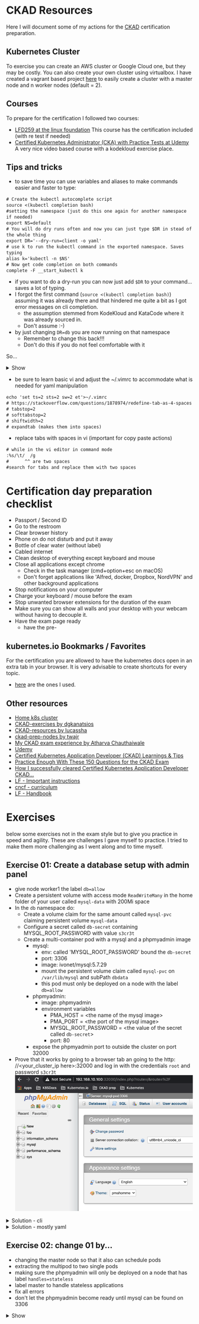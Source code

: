 # CKAD Resources

Here I will document some of my actions for
the [CKAD](https://training.linuxfoundation.org/training/kubernetes-for-developers/)
certification preparation.

## Kubernetes Cluster

To exercise you can create an AWS cluster or Google Cloud one, but they may be
costly. You can also create your own cluster using virtualbox. I have created a
vagrant based project [here](http://ivo2u.nl/Z7) to easily create a cluster with
a master node and n worker nodes (default = 2).

## Courses

To prepare for the certification I followed two courses:

- [LFD259 at the linux foundation](https://training.linuxfoundation.org/training/kubernetes-for-developers/)
  This course has the certification included (with re test if needed)
- [Certified Kubernetes Administrator (CKA) with Practice Tests at Udemy](https://www.udemy.com/course/certified-kubernetes-administrator-with-practice-tests/)
  A very nice video based course with a kodekloud exercise place.

## Tips and tricks

- to save time you can use variables and aliases to make commands easier and
  faster to type:

```shell
# Create the kubectl autocomplete script
source <(kubectl completion bash)
#setting the namespace (just do this one again for another namespace if needed)
export NS=default
# You will do dry runs often and now you can just type $DR in stead of the whole thing
export DR='--dry-run=client -o yaml'
# use k to run the kubectl command in the exported namespace. Saves typing
alias k='kubectl -n $NS'
# Now get code completion on both commands
complete -F __start_kubectl k

```

- if you want to do a dry-run you can now just add `$DR` to your command...
  saves a lot of typing.
- I forgot the first command (`source <(kubectl completion bash)`) assuming it
  was already there and that hindered me quite a bit as I got error messages on
  cli completion.
    - the assumption stemmed from KodeKloud and KataCode where it was already
      sourced in.
    - Don't assume :-)
- by just changing `DR=db` you are now running on that namespace
    - Remember to change this back!!!
    - Don't do this if you do not feel comfortable with it

So...

<details><summary>Show</summary>
<p>

```shell
# if you want a dry-run to get the yaml
k run nginx --image=nginx --port 80 $DR >nginx.yml

# doing commands on another namespace
export NS=others
#use 'k'  as you would normally
#don't forget to go back to the default ns again or use the fully qualified
#kubectl command if just for one command (default ns is default :-))
export NS=default
```

</p>
</details>

- be sure to learn basic vi and adjust the ~/.vimrc to accommodate what is
  needed for yaml manipulation

```shell
echo 'set ts=2 sts=2 sw=2 et'>~/.vimrc
# https://stackoverflow.com/questions/1878974/redefine-tab-as-4-spaces
# tabstop=2
# softtabstop=2
# shiftwidth=2
# expandtab (makes them into spaces)
```

- replace tabs with spaces in vi (important for copy paste actions)

```shell
# while in the vi editor in command mode
:%s/\t/  /g
#      ^^ are two spaces
#search for tabs and replace them with two spaces
```

# Certification day preparation checklist

- Passport / Second ID
- Go to the restroom
- Clear browser history
- Phone on do not disturb and put it away
- Bottle of clear water (without label)
- Cabled internet
- Clean desktop of everything except keyboard and mouse
- Close all applications except chrome
    - Check in the task manager (cmd+option+esc on macOS)
    - Don't forget applications like 'Alfred, docker, Dropbox, NordVPN' and
      other background applications
- Stop notifications on your computer
- Charge your keyboard / mouse before the exam
- Stop unwanted browser extensions for the duration of the exam
- Make sure you can show all walls and your desktop with your webcam 
  without having to decouple it.
- Have the exam page ready
    - have the pre-

## kubernetes.io Bookmarks / Favorites

For the certification you are allowed to have the kubernetes docs open in an
extra tab in your browser. It is very advisable to create shortcuts for every
topic.

- [here](k8s_favorites.html) are the ones I used.

## Other resources

- [Home k8s cluster](http://ivo2u.nl/Z7)
- [CKAD-exercises by dgkanatsios](https://github.com/dgkanatsios/CKAD-exercises)
- [CKAD-resources by lucassha](https://github.com/lucassha/CKAD-resources)
- [ckad-prep-nodes by twajr](https://github.com/twajr/ckad-prep-notes)
- [My CKAD exam experience by Atharva Chauthaiwale](https://www.linkedin.com/pulse/my-ckad-exam-experience-atharva-chauthaiwale/)
- [Udemy](https://www.udemy.com/course/certified-kubernetes-administrator-with-practice-tests/)
- [Certified Kubernetes Application Developer (CKAD) Learnings & Tips](https://medium.com/marcus-tee-anytime/certified-kubernetes-application-developer-ckad-learnings-tips-cc83c12ed555)
- [Practice Enough With These 150 Questions for the CKAD Exam](https://medium.com/bb-tutorials-and-thoughts/practice-enough-with-these-questions-for-the-ckad-exam-2f42d1228552)
- [How I successfully cleared Certified Kubernetes Application Developer CKAD...](https://qainsights.com/how-i-successfully-cleared-certified-kubernetes-application-developer-ckad-exam-in-5-weeks/)
- [LF - Important instructions](https://docs.linuxfoundation.org/tc-docs/certification/tips-cka-and-ckad)
- [cncf - curriculum](https://github.com/cncf/curriculum)
- [LF - Handbook](https://docs.linuxfoundation.org/tc-docs/certification/lf-candidate-handbook)

# Exercises

below some exercises not in the exam style but to give you practice in speed and
agility. These are challenges I gave myself to practice. I tried to make them
more challenging as I went along and to time myself.

## Exercise 01: Create a database setup with admin panel

- give node worker1 the label `db=allow`
- Create a persistent volume with access mode `ReadWriteMany` in the home folder
  of your user called `mysql-data` with 200Mi space
- In the `db` namespace do:
    - Create a volume claim for the same amount called `mysql-pvc` claiming
      persistent volume `mysql-data`
    - Configure a secret called `db-secret` containing MYSQL_ROOT_PASSWORD with
      value `s3cr3t`
    - Create a multi-container pod with a mysql and a phpmyadmin image
        - mysql:
            - env: called 'MYSQL_ROOT_PASSWORD' bound the `db-secret`
            - port: 3306
            - image: ivonet/mysql:5.7.29
            - mount the persistent volume claim called `mysql-pvc`
              on `/var/lib/mysql`
              and subPath `dbdata`
            - this pod must only be deployed on a node with the label `db=allow`
        - phpmyadmin:
            - image: phpmyadmin
            - environment variables
                - PMA_HOST = \<the name of the mysql image>
                - PMA_PORT = \<the port of the mysql image>
                - MYSQL_ROOT_PASSWORD = \<the value of the secret
                  called `db-secret`>
                - port: 80
        - expose the phpmyadmin port to outside the cluster on port 32000
- Prove that it works by going to a browser tab an going to the http:
  //\<your_cluster_ip here>:32000 and log in with the credentials `root`
  and password `s3cr3t`
  ![](img/phpmyadmin.png)

<details><summary>Solution - cli</summary>
<p>

```shell
source <(kubectl completion bash)
export DR='--dry-run=client -o yaml'
export NS=default
alias k='kubectl -n $NS'
complete -F __start_kubectl k

# label node worker1
k label nodes worker1 db=allow
# create the needed folder on the needed worker (worker1)
# I assume you are using my vagrant setup
ssh 192.168.10.111 
mkdir mysql-data
exit
```

-
Create [PersistentVolume](https://kubernetes.io/docs/tasks/configure-pod-container/configure-persistent-volume-storage/#create-a-persistentvolume) (
copy example)

```yaml
apiVersion: v1
kind: PersistentVolume
metadata:
  name: task-pv-volume
  labels:
    type: local
spec:
  storageClassName: manual
  capacity:
    storage: 10Gi
  accessModes:
    - ReadWriteOnce
  hostPath:
    path: "/mnt/data"
```

- change it to:

```yaml
apiVersion: v1
kind: PersistentVolume
metadata:
  name: mysql-pv
  labels:
    pv: mysql-pv
spec:
  storageClassName: manual
  capacity:
    storage: 200Mi
  accessModes:
    - ReadWriteMany
  hostPath:
    path: "/home/vagrant/mysql-data"
```

```shell
# a PersistentVolume is not bound to a contect
k create -f pv.yml
#or if aliased
kc pv.yml 
# create namespace db
k create ns db
# set ns to db
export NS=db
# Create a PVC
# https://kubernetes.io/docs/concepts/storage/persistent-volumes/#persistentvolumeclaims
```

- change the `pvc.yml` to:

```shell
apiVersion: v1
kind: PersistentVolumeClaim
metadata:
  name: mysql-pvc
  namespace: db
spec:
  accessModes:
    - ReadWriteMany
  volumeMode: Filesystem
  resources:
    requests:
      storage: 200Mi
  storageClassName: manual
  selector:
    matchLabels:
      pv: mysql-pv
```

- the `namespace` is not needed as you will be creating it within the namespace

```shell
kc pvc.yml
# check if bound
k get pv,pvc
NAME                        CAPACITY   ACCESS MODES   RECLAIM POLICY   STATUS   CLAIM          STORAGECLASS   REASON   AGE
persistentvolume/mysql-pv   200Mi      RWX            Retain           Bound    db/mysql-pvc   manual                  3m51s

NAME                              STATUS   VOLUME     CAPACITY   ACCESS MODES   STORAGECLASS   AGE
persistentvolumeclaim/mysql-pvc   Bound    mysql-pv   200Mi      RWX            manual         3m51s

# Create the secret
k create secret generic db-secret --from-literal=MYSQL_ROOT_PASSWORD=s3cr3t
# check
k get secret db-secret -o yaml
# or more specific
k get secret db-secret -o jsonpath='{.data}{"\n"}'
{"MYSQL_ROOT_PASSWORD":"czNjcjN0"} 

# create the base yaml for the multi pod
k run mysql --image=ivonet/mysql:5.7.29 --port 3306 --env=MYSQL_ROOT_PASSWORD=todo $DR>db.yml
# then env part needs to be changed to the secret
# https://kubernetes.io/docs/concepts/configuration/secret/#using-secrets-as-environment-variables (copy paste)
# the phpmyadmin needs to be added etc
# edit it mysql.yml
```

```yaml
apiVersion: v1
kind: Pod
metadata:
  labels:
    run: mysql
  name: mysql
  namespace: db
spec:
  affinity: # Add the node affinity db=allow
    nodeAffinity:
      requiredDuringSchedulingIgnoredDuringExecution:
        nodeSelectorTerms:
          - matchExpressions:
              - key: db
                operator: In
                values:
                  - allow
  containers:
    - name: mysql-pod
      image: ivonet/mysql:5.7.29
      ports:
        - containerPort: 3306
      env:
        - name: MYSQL_ROOT_PASSWORD
          valueFrom: # Change the 'value: todo' to these lines (https://kubernetes.io/docs/concepts/configuration/secret/#using-secrets-as-environment-variables)
            secretKeyRef:
              name: db-secret
              key: MYSQL_ROOT_PASSWORD
      imagePullPolicy: IfNotPresent # I added this because I got blocked after pulling to much by docker
      volumeMounts:
        - name: db-data
          mountPath: /var/lib/mysql
          subPath: dbdata
      resources: { }
    - name: phpmyadmin-pod # add this whole part based on the former part with
      image: phpmyadmin
      ports:
        - containerPort: 80
      env:
        - name: MYSQL_ROOT_PASSWORD
          valueFrom:
            secretKeyRef:
              name: db-secret
              key: MYSQL_ROOT_PASSWORD
        - name: PMA_HOST
          value: mysql  # note that the host here must be the same as the .metadata.name
        - name: PMA_PORT
          value: "3306"
  restartPolicy: OnFailure
  volumes: # assign the pvc
    - name: db-data
      persistentVolumeClaim:
        claimName: mysql-pvc
```

```shell
# create it
kc db.yml
# check it
k describe po mysql
# and
k get po
NAME    READY   STATUS    RESTARTS   AGE
mysql   2/2     Running   0          5m36s
# expose it in a service
kdr expose pod mysql  --port 80 --type=NodePort >svc.yml
# change it to...
```

```yaml
apiVersion: v1
kind: Service
metadata:
  creationTimestamp: null
  labels:
    run: mysql
  name: mysql
  namespace: db
spec:
  ports:
    - port: 80
      protocol: TCP
      nodePort: 32000
  selector:
    run: mysql
  type: NodePort
status:
  loadBalancer: { }
```

- `curl -q http://192.168.10.100:32000` should give a html result.
- try it in the browser and log in with the given creds...

</p>
</details>

<details><summary>Solution - mostly yaml</summary>
<p>

```shell
# label node worker1
kubectl label nodes worker1 db=allow

# create the needed folder on the needed worker (worker1)
# I assume you are using my vagrant setup
ssh 192.168.10.111  #worker1
mkdir mysql-data
exit


```

- mysql-setup.yml:

```yaml
---
apiVersion: v1
kind: Namespace
metadata:
  name: db
  namespace: default
---
apiVersion: v1
kind: PersistentVolume
metadata:
  name: mysql-pv
  labels:
    pv: mysql-pv
spec:
  storageClassName: manual
  capacity:
    storage: 200Mi
  accessModes:
    - ReadWriteMany
  hostPath:
    path: "/home/vagrant/mysql-data"
---
apiVersion: v1
kind: PersistentVolumeClaim
metadata:
  name: mysql-pvc
  namespace: db
spec:
  accessModes:
    - ReadWriteMany
  volumeMode: Filesystem
  resources:
    requests:
      storage: 200Mi
  storageClassName: manual
  selector:
    matchLabels:
      pv: mysql-pv
---
apiVersion: v1
kind: Secret
data:
  MYSQL_ROOT_PASSWORD: czNjcjN0
metadata:
  name: db-secret
  namespace: db
type: Opaque
---
apiVersion: v1
kind: Pod
metadata:
  labels:
    run: mysql
  name: mysql
  namespace: db
spec:
  affinity:
    nodeAffinity:
      requiredDuringSchedulingIgnoredDuringExecution:
        nodeSelectorTerms:
          - matchExpressions:
              - key: db
                operator: In
                values:
                  - allow
  containers:
    - name: mysql-pod
      image: ivonet/mysql:5.7.29
      ports:
        - containerPort: 3306
      env:
        - name: MYSQL_ROOT_PASSWORD
          valueFrom:
            secretKeyRef:
              name: db-secret
              key: MYSQL_ROOT_PASSWORD
      imagePullPolicy: IfNotPresent
      volumeMounts:
        - name: db-data
          mountPath: /var/lib/mysql
          subPath: dbdata
      resources: { }
    - name: phpmyadmin-pod
      image: phpmyadmin
      ports:
        - containerPort: 80
      env:
        - name: MYSQL_ROOT_PASSWORD
          valueFrom:
            secretKeyRef:
              name: db-secret
              key: MYSQL_ROOT_PASSWORD
        - name: PMA_HOST
          value: mysql
        - name: PMA_PORT
          value: "3306"
  restartPolicy: OnFailure
  volumes:
    - name: db-data
      persistentVolumeClaim:
        claimName: mysql-pvc
---
apiVersion: v1
kind: Service
metadata:
  labels:
    run: mysql
  name: mysql
  namespace: db
spec:
  ports:
    - port: 80
      protocol: TCP
      nodePort: 32000
  selector:
    run: mysql
  type: NodePort
```

```shell
# Get it working
kubectl create -f mysql-setup.yml
curl http://192.168.10.100:32000

```

- try it in the browser and log in with the given creds...

</p>
</details>

## Exercise 02: change 01 by...

- changing the master node so that it also can schedule pods
- extracting the multipod to two single pods
- making sure the phpmyadmin will only be deployed on a node that has label
  `handles=stateless`
- label master to handle stateless applications
- fix all errors
- don't let the phpmyadmin become ready until mysql can be found on 3306

<details><summary>Show</summary>
<p>

```shell
#allow pods on master
kubectl taint node master node-role.kubernetes.io/master-
# label it
kubectl label node master handles=stateless
# Delete the old service
kubectl -n db delete svc mysql
# expose the mysql pod to the phpmyadmin pod
kubectl expose pod mysql --port 3306 --name=mysql-service --namespace=db
# change the old svc.yml
```

```yaml
apiVersion: v1
kind: Service
metadata:
  labels:
    run: phpmyadmin
  name: phpmyadmin-service
  namespace: db
spec:
  ports:
    - port: 80
      protocol: TCP
      nodePort: 32000
  selector:
    run: phpmyadmin
  type: NodePort
```

```shell
#create the service
kubectl -n db create -f svc.yml
# create a barebones pod def for phpmyadmin
kubectl -n db run phpmyadmin --image=phpmyadmin --port=80 --dry-run=client -o yaml>php.yml
# Now copy the container part for phpmyadin from from db.yml to php.yml
```

```yaml
apiVersion: v1
kind: Pod
metadata:
  labels:
    run: phpmyadmin
  name: phpmyadmin
  namespace: db
spec:
  affinity: # only on nodes that handle stateless
    nodeAffinity:
      requiredDuringSchedulingIgnoredDuringExecution:
        nodeSelectorTerms:
          - matchExpressions:
              - key: handles
                operator: In
                values:
                  - stateless
  containers: # replaced with data from the db.yml
    - name: phpmyadmin-pod
      image: phpmyadmin
      ports:
        - containerPort: 80
      env:
        - name: MYSQL_ROOT_PASSWORD
          valueFrom:
            secretKeyRef:
              name: db-secret
              key: MYSQL_ROOT_PASSWORD
        - name: PMA_HOST
          value: mysql-service # note this host needs to change to the mysql-service as it is not in the same pod anymore
        - name: PMA_PORT
          value: "3306"
      imagePullPolicy: IfNotPresent
  initContainers: # Used an initContainer for the readiness check as the nc command is not available in the phpmyadmin image
    - name: init-mysql
      image: busybox
      command: [ 'sh', '-c', 'until nc -zvw3 mysql-service 3306; do echo waiting for mysql; sleep 2; done;' ]
      imagePullPolicy: IfNotPresent
  restartPolicy: OnFailure
  volumes:
    - name: db-data
      persistentVolumeClaim:
        claimName: mysql-pvc
```

Details initContainer command:

- nc: It’s a command.
- z: zero-I/O mode (used for scanning).
- v: For verbose.
- w3: timeout wait seconds
- mysql-service: Destination system dns
- 3306: Port number needs to be verified.

```shell
# first delete the old setup of the multipod
kubectl -n db delete -f db.yml
# now create the php
kubectl -n db create -f php.yml
#it should stay in the init state
# see logs if the initContainer
kubectl -n db logs phpmyadmin -c init-mysql
waiting for mysql
waiting for mysql
waiting for mysql
waiting for mysql
```

```shell
# Remove the phpadminb part from db.yml
```

```yaml
apiVersion: v1
kind: Pod
metadata:
  labels:
    run: mysql
  name: mysql
  namespace: db
spec:
  affinity:
    nodeAffinity:
      requiredDuringSchedulingIgnoredDuringExecution:
        nodeSelectorTerms:
          - matchExpressions:
              - key: db
                operator: In
                values:
                  - allow
  containers:
    - name: mysql-pod
      image: ivonet/mysql:5.7.29
      ports:
        - containerPort: 3306
      env:
        - name: MYSQL_ROOT_PASSWORD
          valueFrom:
            secretKeyRef:
              name: db-secret
              key: MYSQL_ROOT_PASSWORD
      imagePullPolicy: IfNotPresent
      volumeMounts:
        - name: db-data
          mountPath: /var/lib/mysql
          subPath: dbdata
  restartPolicy: OnFailure
  volumes:
    - name: db-data
      persistentVolumeClaim:
        claimName: mysql-pvc
```

```shell
kubectl -n db create -f db.yml
kubectl -n db get po,svc -o wide
# both containers should become READY
NAME             READY   STATUS    RESTARTS   AGE     IP                NODE      NOMINATED NODE   READINESS GATES
pod/mysql        1/1     Running   0          2m12s   192.168.235.129   worker1   <none>           <none>
pod/phpmyadmin   1/1     Running   0          6m57s   192.168.219.76    master    <none>           <none>

NAME                         TYPE        CLUSTER-IP       EXTERNAL-IP   PORT(S)        AGE   SELECTOR
service/mysql-service        ClusterIP   10.97.164.232    <none>        3306/TCP       63m   run=mysql
service/phpmyadmin-service   NodePort    10.102.219.202   <none>        80:32000/TCP   72m   run=phpmyadmin
# phpmyadmin is running on master (handles=stateless label)
# db is running on worker1 (db=allow label)
#done
```

- check in browser: http://192.168.10.100:32000 USR:root PWD:s3cr3t

</p>
</details>

